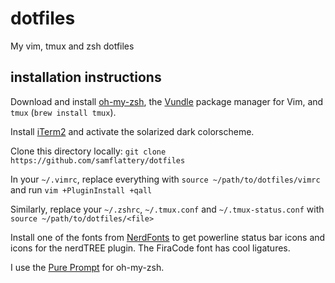 # dotfiles
My vim, tmux and zsh dotfiles

## installation instructions

Download and install [oh-my-zsh](https://github.com/robbyrussell/oh-my-zsh), the [Vundle](https://github.com/VundleVim/Vundle.vim) package manager for Vim, and `tmux` (`brew install tmux`).

Install [iTerm2](https://www.iterm2.com/) and activate the solarized dark colorscheme.

Clone this directory locally:  `git clone https://github.com/samflattery/dotfiles`

In your `~/.vimrc`, replace everything with `source ~/path/to/dotfiles/vimrc` and run `vim +PluginInstall +qall`

Similarly, replace your `~/.zshrc`, `~/.tmux.conf` and `~/.tmux-status.conf` with `source ~/path/to/dotfiles/<file>`

Install one of the fonts from [NerdFonts](https://github.com/ryanoasis/nerd-fonts) to get powerline status bar icons and icons for the nerdTREE plugin.  The FiraCode font has cool ligatures.

I use the [Pure Prompt](https://github.com/sindresorhus/pure) for oh-my-zsh.
